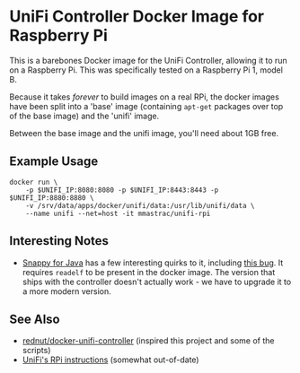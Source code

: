 # UniFi Controller Docker Image for Raspberry Pi

This is a barebones Docker image for the UniFi Controller, allowing it to run on a Raspberry Pi. This was specifically tested on a Raspberry Pi 1, model B.

Because it takes _forever_ to build images on a real RPi, the docker images have been split into a 'base' image (containing `apt-get` packages over top of the base image) and the 'unifi' image.

Between the base image and the unifi image, you'll need about 1GB free.

## Example Usage

```
docker run \
	-p $UNIFI_IP:8080:8080 -p $UNIFI_IP:8443:8443 -p $UNIFI_IP:8880:8880 \
	-v /srv/data/apps/docker/unifi/data:/usr/lib/unifi/data \
	--name unifi --net=host -it mmastrac/unifi-rpi
```

## Interesting Notes

 * [Snappy for Java](https://github.com/xerial/snappy-java) has a few interesting quirks to it, including [this bug](https://github.com/xerial/snappy-java/issues/147). It requires `readelf` to be present in the docker image. The version that ships with the controller doesn't actually work - we have to upgrade it to a more modern version.

## See Also

 * [rednut/docker-unifi-controller](https://github.com/rednut/docker-unifi-controller) (inspired this project and some of the scripts)
 * [UniFi's RPi instructions](https://help.ubnt.com/hc/en-us/articles/204910104-UniFi-Installing-the-Controller-software-on-Raspberry-Pi) (somewhat out-of-date)
 
 
